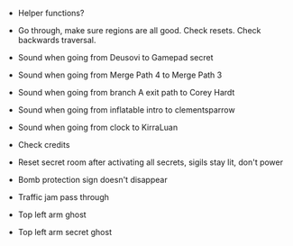 - Helper functions?
- Go through, make sure regions are all good. Check resets. Check backwards traversal.

- Sound when going from Deusovi to Gamepad secret
- Sound when going from Merge Path 4 to Merge Path 3
- Sound when going from branch A exit path to Corey Hardt
- Sound when going from inflatable intro to clementsparrow
- Sound when going from clock to KirraLuan
- Check credits
- Reset secret room after activating all secrets, sigils stay lit, don't power

- Bomb protection sign doesn't disappear
- Traffic jam pass through
- Top left arm ghost
- Top left arm secret ghost
